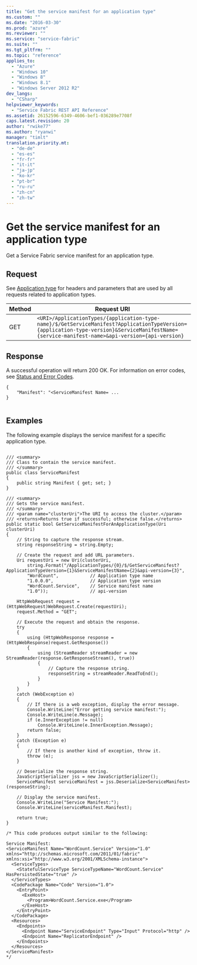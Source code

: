 ```yaml
---
title: "Get the service manifest for an application type"
ms.custom: ""
ms.date: "2016-03-30"
ms.prod: "azure"
ms.reviewer: ""
ms.service: "service-fabric"
ms.suite: ""
ms.tgt_pltfrm: ""
ms.topic: "reference"
applies_to: 
  - "Azure"
  - "Windows 10"
  - "Windows 8"
  - "Windows 8.1"
  - "Windows Server 2012 R2"
dev_langs: 
  - "CSharp"
helpviewer_keywords: 
  - "Service Fabric REST API Reference"
ms.assetid: 26152596-6349-4606-bef1-036289e7708f
caps.latest.revision: 20
author: "rwike77"
ms.author: "ryanwi"
manager: "timlt"
translation.priority.mt: 
  - "de-de"
  - "es-es"
  - "fr-fr"
  - "it-it"
  - "ja-jp"
  - "ko-kr"
  - "pt-br"
  - "ru-ru"
  - "zh-cn"
  - "zh-tw"
---
```

# Get the service manifest for an application type
Get a Service Fabric service manifest for an application type.  
  
## Request  
 See [Application type](../ServiceFabricREST/application-type.md) for headers and parameters that are used by all requests related to application types.  
  
|Method|Request URI|  
|------------|-----------------|  
|GET|`<URI>/ApplicationTypes/{application-type-name}/$/GetServiceManifest?ApplicationTypeVersion={application-type-version}&ServiceManifestName={service-manifest-name>&api-version={api-version}`|  
  
## Response  
 A successful operation will return 200 OK. For information on error codes, see [Status and Error Codes](../ServiceFabricREST/status-and-error-codes1.md).  
  
```  
{  
    "Manifest": "<ServiceManifest Name= ...  
}  
  
```  
  
## Examples  
 The following example displays the service manifest for a specific application type.  
  
```  
  
/// <summary>  
/// Class to contain the service manifest.  
/// </summary>  
public class ServiceManifest  
{  
    public string Manifest { get; set; }  
}  
  
/// <summary>  
/// Gets the service manifest.  
/// </summary>  
/// <param name="clusterUri">The URI to access the cluster.</param>  
/// <returns>Returns true if successful; otherwise false.</returns>  
public static bool GetServiceManifestForAnApplicationType(Uri clusterUri)  
{  
    // String to capture the response stream.  
    string responseString = string.Empty;  
  
    // Create the request and add URL parameters.  
    Uri requestUri = new Uri(clusterUri,  
        string.Format("/ApplicationTypes/{0}/$/GetServiceManifest?ApplicationTypeVersion={1}&ServiceManifestName={2}&api-version={3}",  
        "WordCount",            // Application type name  
        "1.0.0.0",              // Application type version  
        "WordCount.Service",    // Service manifest name  
        "1.0"));                // api-version  
  
    HttpWebRequest request = (HttpWebRequest)WebRequest.Create(requestUri);  
    request.Method = "GET";  
  
    // Execute the request and obtain the response.  
    try  
    {  
        using (HttpWebResponse response = (HttpWebResponse)request.GetResponse())  
        {  
            using (StreamReader streamReader = new StreamReader(response.GetResponseStream(), true))  
            {  
                // Capture the response string.  
                responseString = streamReader.ReadToEnd();  
            }  
        }  
    }  
    catch (WebException e)  
    {  
        // If there is a web exception, display the error message.  
        Console.WriteLine("Error getting service manifest:");  
        Console.WriteLine(e.Message);  
        if (e.InnerException != null)  
            Console.WriteLine(e.InnerException.Message);  
        return false;  
    }  
    catch (Exception e)  
    {  
        // If there is another kind of exception, throw it.  
        throw (e);  
    }  
  
    // Deserialize the response string.  
    JavaScriptSerializer jss = new JavaScriptSerializer();  
    ServiceManifest serviceManifest = jss.Deserialize<ServiceManifest>(responseString);  
  
    // Display the service manifest.  
    Console.WriteLine("Service Manifest:");  
    Console.WriteLine(serviceManifest.Manifest);  
  
    return true;  
}  
  
/* This code produces output similar to the following:  
  
Service Manifest:  
<ServiceManifest Name="WordCount.Service" Version="1.0" xmlns="http://schemas.microsoft.com/2011/01/fabric" xmlns:xsi="http://www.w3.org/2001/XMLSchema-instance">  
  <ServiceTypes>  
    <StatefulServiceType ServiceTypeName="WordCount.Service" HasPersistedState="true" />  
  </ServiceTypes>  
  <CodePackage Name="Code" Version="1.0">  
    <EntryPoint>  
      <ExeHost>  
        <Program>WordCount.Service.exe</Program>  
      </ExeHost>  
    </EntryPoint>  
  </CodePackage>  
  <Resources>  
    <Endpoints>  
      <Endpoint Name="ServiceEndpoint" Type="Input" Protocol="http" />  
      <Endpoint Name="ReplicatorEndpoint" />  
    </Endpoints>  
  </Resources>  
</ServiceManifest>  
*/  
  
```